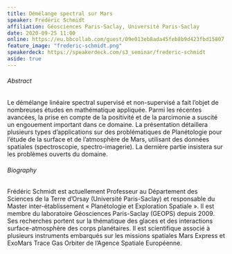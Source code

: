 ```yaml
---
title: Démélange spectral sur Mars
speaker: Frédéric Schmidt
affiliation: Géosciences Paris-Saclay, Université Paris-Saclay
date: 2020-09-25 11:00
online: https://eu.bbcollab.com/guest/09e013eb8ada45feb8b9d423fbd15807
feature_image: "frederic-schmidt.png"
speakerdeck: https://speakerdeck.com/s3_seminar/frederic-schmidt
aside: true
---
```


<div style="text-align:center">
<script async class="speakerdeck-embed" data-id="3a3a5bcf74c548c5b2cae83a6f30fd5f" data-ratio="1.2994923857868" src="//speakerdeck.com/assets/embed.js"></script>
</div>

###### Abstract
Le démélange linéaire spectral supervisé et non-supervisé a fait l’objet de
nombreuses études en mathématique appliquée. Parmi les récentes avancées, la
prise en compte de la positivité et de la parcimonie a suscité un engouement
important dans ce domaine. La présentation détaillera plusieurs types
d’applications sur des problématiques de Planétologie pour l’étude de la surface
et de l’atmosphère de Mars, utilisant des données spatiales (spectroscopie,
spectro-imagerie). La dernière partie insistera sur les problèmes ouverts du
domaine.

###### Biography
Frédéric Schmidt est actuellement Professeur au Département des Sciences de la
Terre d’Orsay (Université Paris-Saclay) et responsable du Master
inter-établissement « Planétologie et Exploration Spatiale ». Il est membre du
laboratoire Géosciences Paris-Saclay (GEOPS) depuis 2009. Ses recherches portent
sur la thématique des glaces et des interactions surface-atmosphère des corps
planétaires. Il est scientifique associé à plusieurs instruments embarqués sur
les missions spatiales Mars Express et ExoMars Trace Gas Orbiter de l’Agence
Spatiale Européenne.
